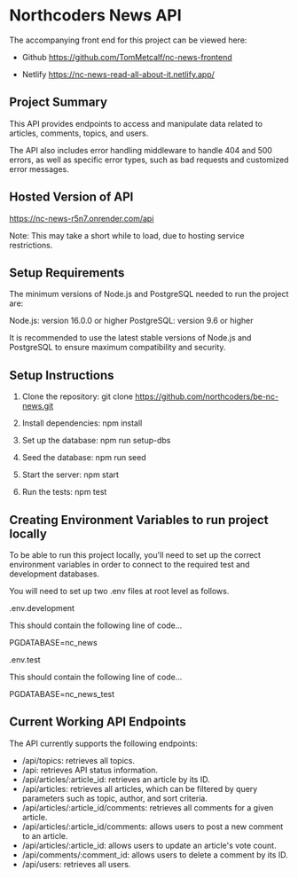 # Northcoders News API

The accompanying front end for this project can be viewed here:

- Github
https://github.com/TomMetcalf/nc-news-frontend

- Netlify
https://nc-news-read-all-about-it.netlify.app/


## Project Summary

This API provides endpoints to access and manipulate data related to articles, comments, topics, and users.

The API also includes error handling middleware to handle 404 and 500 errors, as well as specific error types, such as bad requests and customized error messages.

## Hosted Version of API

https://nc-news-r5n7.onrender.com/api

Note: This may take a short while to load, due to hosting service restrictions.

## Setup Requirements

The minimum versions of Node.js and PostgreSQL needed to run the project are:

Node.js: version 16.0.0 or higher
PostgreSQL: version 9.6 or higher

It is recommended to use the latest stable versions of Node.js and PostgreSQL to ensure maximum compatibility and security.

## Setup Instructions

1. Clone the repository: git clone https://github.com/northcoders/be-nc-news.git

2. Install dependencies: npm install

3. Set up the database: npm run setup-dbs

4. Seed the database: npm run seed

5. Start the server: npm start

6. Run the tests: npm test

## Creating Environment Variables to run project locally

To be able to run this project locally, you'll need to set up the correct environment variables in order to connect to the required test and development databases.

You will need to set up two .env files at root level as follows.

.env.development

This should contain the following line of code...

PGDATABASE=nc_news

.env.test

This should contain the following line of code...

PGDATABASE=nc_news_test

## Current Working API Endpoints

The API currently supports the following endpoints:

-   /api/topics: retrieves all topics.
-   /api: retrieves API status information.
-   /api/articles/:article_id: retrieves an article by its ID.
-   /api/articles: retrieves all articles, which can be filtered by query parameters such as topic, author, and sort criteria.
-   /api/articles/:article_id/comments: retrieves all comments for a given article.
-   /api/articles/:article_id/comments: allows users to post a new comment to an article.
-   /api/articles/:article_id: allows users to update an article's vote count.
-   /api/comments/:comment_id: allows users to delete a comment by its ID.
-   /api/users: retrieves all users.
